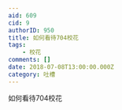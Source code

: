```yaml
---
aid: 609
cid: 9
authorID: 950
title: 如何看待704校花
tags:
    - 校花
comments: []
date: 2018-07-08T13:00:00.000Z
category: 吐槽
---
```


如何看待704校花
